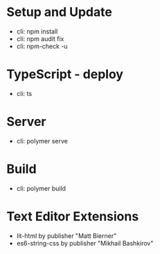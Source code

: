 
# Setup and Update
* cli: npm install
* cli: npm audit fix
* cli: npm-check -u

# TypeScript - deploy
* cli: ts

# Server
* cli: polymer serve

# Build
* cli: polymer build

# Text Editor Extensions
* lit-html by publisher "Matt Bierner"
* es6-string-css by publisher "Mikhail Bashkirov"